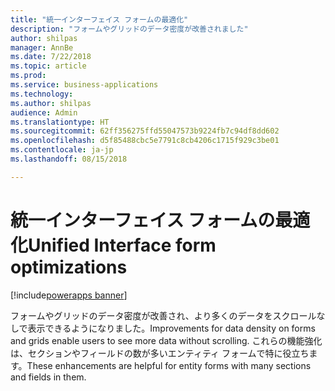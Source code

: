 ```yaml
---
title: "統一インターフェイス フォームの最適化"
description: "フォームやグリッドのデータ密度が改善されました"
author: shilpas
manager: AnnBe
ms.date: 7/22/2018
ms.topic: article
ms.prod: 
ms.service: business-applications
ms.technology: 
ms.author: shilpas
audience: Admin
ms.translationtype: HT
ms.sourcegitcommit: 62ff356275ffd55047573b9224fb7c94df8dd602
ms.openlocfilehash: d5f85488cbc5e7791c8cb4206c1715f929c3be01
ms.contentlocale: ja-jp
ms.lasthandoff: 08/15/2018

---
```

# <a name="unified-interface-form-optimizations"></a><span data-ttu-id="9d495-103">統一インターフェイス フォームの最適化</span><span class="sxs-lookup"><span data-stu-id="9d495-103">Unified Interface form optimizations</span></span>

[!include[powerapps banner](../includes/powerapps.md)]




<span data-ttu-id="9d495-104">フォームやグリッドのデータ密度が改善され、より多くのデータをスクロールなしで表示できるようになりました。</span><span class="sxs-lookup"><span data-stu-id="9d495-104">Improvements for data density on forms and grids enable users to see more data without scrolling.</span></span> <span data-ttu-id="9d495-105">これらの機能強化は、セクションやフィールドの数が多いエンティティ フォームで特に役立ちます。</span><span class="sxs-lookup"><span data-stu-id="9d495-105">These enhancements are helpful for entity forms with many sections and fields in them.</span></span>

